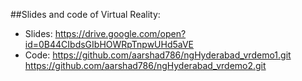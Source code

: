 ##Slides and code of Virtual Reality:

 - Slides: https://drive.google.com/open?id=0B44CIbdsGIbHOWRpTnpwUHd5aVE
 - Code: https://github.com/aarshad786/ngHyderabad_vrdemo1.git
         https://github.com/aarshad786/ngHyderabad_vrdemo2.git
